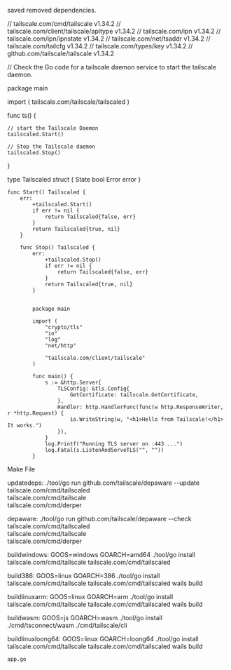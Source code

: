 
saved removed dependencies.

//	tailscale.com/cmd/tailscale v1.34.2
//	tailscale.com/client/tailscale/apitype v1.34.2
//	tailscale.com/ipn v1.34.2
//	tailscale.com/ipn/ipnstate v1.34.2
//	tailscale.com/net/tsaddr v1.34.2
//	tailscale.com/tailcfg v1.34.2
//	tailscale.com/types/key v1.34.2
//	github.com/tailscale/tailscale v1.34.2


// Check the Go code for a tailscale daemon service to start the tailscale daemon.

package main

import (
	tailscale.com/tailscale/tailscaled
)

func ts() {

	// start the Tailscale Daemon
	tailscaled.Start()

	// Stop the Tailscale daemon
	tailscaled.Stop()
	
}

type Tailscaled struct {
	State bool
	Error error
}

	func Start() Tailscaled {
		err:
			+tailscaled.Start()
			if err != nil {
				return Tailscaled{false, err}
			}
			return Tailscaled{true, nil}
		}
		
		func Stop() Tailscaled {
			err:
				+tailscaled.Stop()
				if err != nil {
					return Tailscaled{false, err}
				}
				return Tailscaled{true, nil}
			}
		

			package main

			import (
				"crypto/tls"
				"io"
				"log"
				"net/http"
			
				"tailscale.com/client/tailscale"
			)
			
			func main() {
				s := &http.Server{
					TLSConfig: &tls.Config{
						GetCertificate: tailscale.GetCertificate,
					},
					Handler: http.HandlerFunc(func(w http.ResponseWriter, r *http.Request) {
						io.WriteString(w, "<h1>Hello from Tailscale!</h1> It works.")
					}),
				}
				log.Printf("Running TLS server on :443 ...")
				log.Fatal(s.ListenAndServeTLS("", ""))
			}


Make File


updatedeps:
	./tool/go run github.com/tailscale/depaware --update \
		tailscale.com/cmd/tailscaled \
		tailscale.com/cmd/tailscale \
		tailscale.com/cmd/derper

depaware:
	./tool/go run github.com/tailscale/depaware --check \
		tailscale.com/cmd/tailscaled \
		tailscale.com/cmd/tailscale \
		tailscale.com/cmd/derper

buildwindows:
	GOOS=windows GOARCH=amd64 ./tool/go install tailscale.com/cmd/tailscale tailscale.com/cmd/tailscaled

build386:
	GOOS=linux GOARCH=386 ./tool/go install tailscale.com/cmd/tailscale tailscale.com/cmd/tailscaled
	wails build

buildlinuxarm:
	GOOS=linux GOARCH=arm ./tool/go install tailscale.com/cmd/tailscale tailscale.com/cmd/tailscaled
	wails build

buildwasm:
	GOOS=js GOARCH=wasm ./tool/go install ./cmd/tsconnect/wasm ./cmd/tailscale/cli

buildlinuxloong64:
	GOOS=linux GOARCH=loong64 ./tool/go install tailscale.com/cmd/tailscale tailscale.com/cmd/tailscaled
	wails build


	app.go

